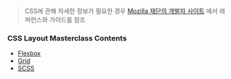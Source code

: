 > CSS에 관해 자세한 정보가 필요한 경우 [Mozilla 재단의 개발자 사이트](https://developer.mozilla.org/ko/) 에서 레퍼런스와 가이드를 참조
### CSS Layout Masterclass Contents
- [Flexbox](https://github.com/mattdony/TIL/blob/main/CSS%20Layout%20Masterclass/02_Flexbox.md)
- [Grid](https://github.com/mattdony/TIL/blob/main/CSS%20Layout%20Masterclass/03_Grid.md)
- [SCSS]()